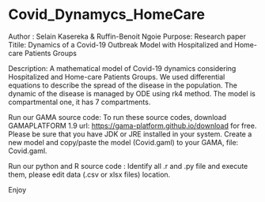 # Covid_Dynamycs_HomeCare

Author :  Selain Kasereka & Ruffin-Benoit Ngoie
Purpose: Research paper
Titile: Dynamics of a Covid-19 Outbreak Model with Hospitalized and Home-care Patients Groups

Description:
A mathematical model of Covid-19 dynamics considering Hospitalized and Home-care Patients Groups. We used differential equations to describe the spread of the disease in the population. The dynamic of the disease is managed by ODE using rk4 method. The model is compartmental one, it has 7 compartments.

Run our GAMA source code:
To run these source codes, download GAMAPLATFORM 1.9 url: https://gama-platform.github.io/download for free. Please be sure that you have JDK or JRE installed in your system. Create a new model and copy/paste the model (Covid.gaml) to your GAMA, file: Covid.gaml.

Run our python and R source code :
Identify all .r and .py file and execute them, please edit data (.csv or xlsx files) location.

Enjoy
